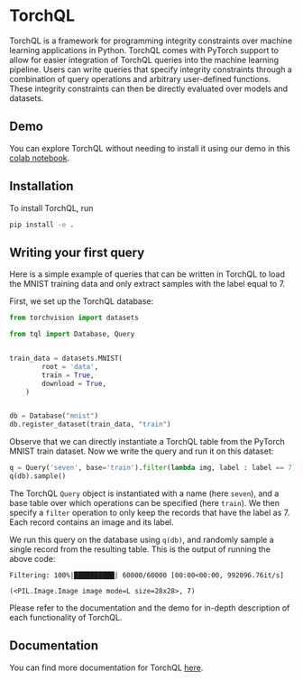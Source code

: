 # TorchQL

TorchQL is a framework for programming integrity constraints over machine learning applications in Python.
TorchQL comes with PyTorch support to allow for easier integration of TorchQL queries into the machine learning pipeline.
Users can write queries that specify integrity constraints through a combination of query operations and arbitrary
user-defined functions.
These integrity constraints can then be directly evaluated over models and datasets.

## Demo

You can explore TorchQL without needing to install it using our demo in this [colab notebook](https://colab.research.google.com/drive/1dXsyx20GK6OXuRsQzwANlZzu_0mFqtrZ#scrollTo=ekf17BGSbT0O).


## Installation

To install TorchQL, run
```bash
pip install -e .
```

## Writing your first query

Here is a simple example of queries that can be written in TorchQL to load the MNIST training data and only extract
samples with the label equal to 7.

First, we set up the TorchQL database:

```python
from torchvision import datasets

from tql import Database, Query


train_data = datasets.MNIST(
        root = 'data',
        train = True,
        download = True,
    )


db = Database("mnist")
db.register_dataset(train_data, "train")
```

Observe that we can directly instantiate a TorchQL table from the PyTorch MNIST train dataset.
Now we write the query and run it on this dataset:

```python
q = Query('seven', base='train').filter(lambda img, label : label == 7)
q(db).sample()
```

The TorchQL `Query` object is instantiated with a name (here `seven`), and a base table over which operations can be
specified (here `train`).
We then specify a `filter` operation to only keep the records that have the label as 7.
Each record contains an image and its label.

We run this query on the database using `q(db)`, and randomly sample a single record from the resulting table.
This is the output of running the above code:
```
Filtering: 100%|██████████| 60000/60000 [00:00<00:00, 992096.76it/s]

(<PIL.Image.Image image mode=L size=28x28>, 7)
```

Please refer to the documentation and the demo for in-depth description of each functionality of TorchQL.


## Documentation

You can find more documentation for TorchQL [here](https://htmlpreview.github.io/?https://github.com/TorchQL/torchql/blob/main/docs/build/html/index.html).
